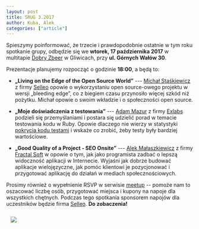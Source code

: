 ```yaml
---
layout: post
title: SRUG 3.2017
author: Kuba, Alek
categories: ["article"]
---
```


Spieszymy poinformować, że trzecie i prawdopodobnie ostatnie w tym
roku spotkanie grupy, odbędzie się we **wtorek,
17&nbsp;października&nbsp;2017** w multitapie [Dobry
Zbeer](https://www.facebook.com/DobryZbeer/) w Gliwicach, przy
**ul.&nbsp;Górnych&nbsp;Wałów&nbsp;30**.

Prezentacje planujemy rozpocząć o godzinie **18:00**, a będą to:

- **„Living on the Edge of the Open Source World”** --- [Michał Staśkiewicz](https://github.com/mikoscz) z firmy [Selleo](http://selleo.com/) opowie o wykorzystaniu open source-owego projektu w wersji „bleeding edge”, co z biegiem czasu przynosiło więcej szkód niż pożytku. Michał opowie o swoim wkładzie i o społeczności open source.

- **„Moje doświadczenia z testowania”** --- [Adam Mazur](https://github.com/mazikwyry) z firmy [Exlabs](http://exlabs.co.uk/) podzieli się przemyślaniami i postara się udzielić porad w temacie testowania kodu w Ruby. Opowie dlaczego nie wierzy w statystyki [pokrycia kodu testami](https://en.wikipedia.org/wiki/Code_coverage) i wskaże co zrobić, żeby testy były bardziej wartościowe.

- **„Good Quality of a Project - SEO Onsite”** --- [Alek Małaszkiewicz](https://fractalsoft.org/pl/team/torrocus) z firmy [Fractal Soft](http://fractalsoft.org/pl) w opowie o tym, jak jako programista zadbać o lepszą widoczność aplikacji w Internecie. Wyjaśni jak dobrze budować aplikacje wielojęzyczne, jak pomóc klientowi je pozycjonować i przygotować aplikację do działań w mediach społecznościowych.

Prosimy również o wypełnienie RSVP w serwisie
[meetup](https://www.meetup.com/srugpl/events/243517497/) -- pomoże
nam to oszacować liczbę osób, przygotować miejsca i kupony na napoje
dla wszystkich chętnych. Podczas tego spotkania sponsorem napojów dla
uczestników będzie firma [Selleo](http://selleo.com/). **Do
zobaczenia!**

<a href="https://maps.google.com/maps?hl=pl&geocode=&q=Gornych+Walow+30+Gliwice&ll=50.291779,18.672595&z=14" class="text-center" style="display: block; width: 100%; padding: 0.75rem;">
    <img src="https://maps.google.com/maps/api/staticmap?center=50.291779,18.672595&zoom=14&markers=color:red|label:A|50.2933503,18.6621612&size=680x400&sensor=false&scale=2" class="img-thumbnail">
</a>
